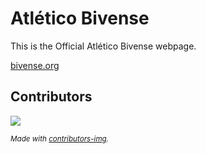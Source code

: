# Atlético Bivense

This is the Official Atlético Bivense webpage.

[bivense.org](https://bivense.org)

## Contributors

<a href = "https://github.com/losoliveirasilva/bivense.org/graphs/contributors">
  <img src = "https://contrib.rocks/image?repo=losoliveirasilva/bivense.org"/>
</a>

<sub>_Made with [contributors-img](https://contrib.rocks)._</sub>
